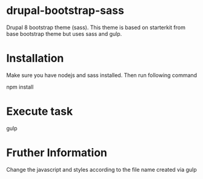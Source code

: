 # drupal-bootstrap-sass
Drupal 8 bootstrap theme (sass). This theme is based on starterkit from base bootstrap theme but uses sass and gulp.

# Installation
Make sure you have nodejs and sass installed. Then run following command

npm install

# Execute task
gulp

# Fruther Information
Change the javascript and styles according to the file name created via gulp
